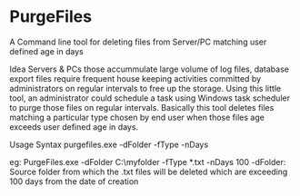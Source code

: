 # PurgeFiles
A Command line tool for deleting files from Server/PC matching user defined age in days

Idea
Servers & PCs those accummulate large volume of log files, database export files require frequent house keeping activities committed by administrators on regular intervals to free up the storage. Using this little tool, an administrator could schedule a task using Windows task scheduler to purge those files on regular intervals. Basically this tool deletes files matching a particular type chosen by end user when those files age exceeds user defined age in days.

Usage Syntax
purgefiles.exe -dFolder <Target Folder Name> -fType <Targetted file type> -nDays <Age of files in number of days>

eg: PurgeFiles.exe -dFolder C:\myfolder -fType *.txt -nDays 100
-dFolder: Source folder from which the .txt files will be deleted which are exceeding 100 days from the date of creation
  


